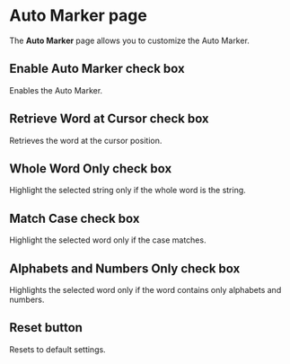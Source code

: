 # Auto Marker page

The **Auto Marker** page allows you to customize the Auto Marker.

## Enable Auto Marker check box

Enables the Auto Marker.

## Retrieve Word at Cursor check box

Retrieves the word at the cursor position.

## Whole Word Only check box

Highlight the selected string only if the whole word is the string.

## Match Case check box

Highlight the selected word only if the case matches.

## Alphabets and Numbers Only check box

Highlights the selected word only if the word contains only alphabets and numbers.

## Reset button

Resets to default settings.

